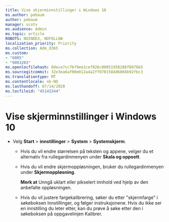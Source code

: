 ```yaml
---
title: Vise skjerminnstillinger i Windows 10
ms.author: pebaum
author: pebaum
manager: scotv
ms.audience: Admin
ms.topic: article
ROBOTS: NOINDEX, NOFOLLOW
localization_priority: Priority
ms.collection: Adm_O365
ms.custom:
- "6005"
- "9003203"
ms.openlocfilehash: 0dece7cc7b79ee1cef926c80051958286f8876b5
ms.sourcegitcommit: 32e3ea6af00e012a4a2ff0701584d6866b92fbc3
ms.translationtype: MT
ms.contentlocale: nb-NO
ms.lasthandoff: 07/14/2020
ms.locfileid: "45141544"
---
```

# <a name="view-display-settings-in-windows-10"></a>Vise skjerminnstillinger i Windows 10

- Velg **Start**   >  **innstillinger**   >  **System**  >  **Systemskjerm**.
    -  Hvis du vil endre størrelsen på teksten og appene, velger du et alternativ fra rullegardinmenyen under **Skala og oppsett**.
    - Hvis du vil endre skjermoppløsningen, bruker du rullegardinmenyen under **Skjermoppløsning**.
     
      **Merk at** Unngå uklart eller pikselert innhold ved hjelp av den anbefalte oppløsningen.
    - Hvis du vil justere fargekalibrering, søker du etter "skjermfarge" i søkeboksen Innstillinger, og følger instruksjonene. Hvis du ikke ser en innstilling du leter etter, kan du prøve å søke etter den i søkeboksen på oppgavelinjen Kalibrer.